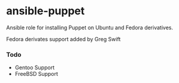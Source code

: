 ansible-puppet
============================

Ansible role for installing Puppet on Ubuntu and Fedora derivatives.

Fedora derivates support added by Greg Swift

### Todo

- Gentoo Support
- FreeBSD Support

